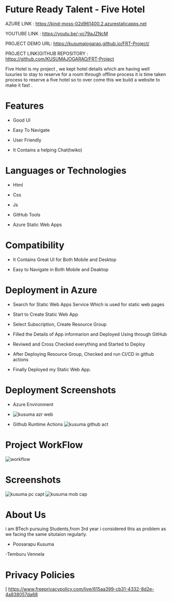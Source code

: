 # Future Ready Talent - Five Hotel



AZURE LINK : https://kind-moss-02d961400.2.azurestaticapps.net

YOUTUBE LINK : https://youtu.be/-vc79aJZNcM

PROJECT DEMO URL:  https://kusumajogarao.github.io/FRT-Project/


PROJECT LINK(GITHUB REPOSITORY : https://github.com/KUSUMAJOGARAO/FRT-Project





Five Hotel is my project , we kept hotel details which are having well luxuries to stay to reserve for a room 
through offline process it is time taken process to reserve a five hotel so to over come this we build a website to make it fast .

# Features
-  Good UI

-  Easy To Navigate

-  User Friendly

-  It Contains a helping Chat(twiko)



# Languages or Technologies

-  Html

-  Css

-  Js

-  GitHub Tools

-  Azure Static Web Apps

# Compatibility
 -  It Contains Great UI for Both Mobile and Desktop
 
 -  Easy to Navigate in Both Mobile and Deaktop

# Deployment in Azure

-  Search for Static Web Apps Service Which is used for static web pages

-  Start to Create Static Web App

-  Select Subscription, Create Resource Group 

-  Filled the Details of App informarion and Deployed Using through GitHub

-  Reviwed and Cross Checked everything and Started to Deploy 

-  After Deploying Resource Group, Checked and run CI/CD in github actions 

-  Finally Deployed my Static Web App.

# Deployment  Screenshots

- Azure Environment
- ![kusuma azr web](https://user-images.githubusercontent.com/113019889/198711168-cba7aa35-ba81-4297-b77f-63807aad5222.jpg)

- Github Runtime Actions
![kusuma github act](https://user-images.githubusercontent.com/113019889/198711299-f2e6fadb-e247-4784-9953-f411c9dc5f0c.jpg)


# Project WorkFlow

![workflow](https://user-images.githubusercontent.com/85716910/198467281-4b2e349b-3426-4c79-966a-05557f91100a.PNG)

 
# Screenshots
![kusuma pc capt](https://user-images.githubusercontent.com/113019889/198709732-37f2b94f-a3ce-4076-88df-0288369b5661.jpg)
![kusuma mob cap](https://user-images.githubusercontent.com/113019889/198710286-07d45742-4ab9-4962-b8ec-119394d4c934.jpg)



# About Us
i am BTech pursuing Students,from 3rd year i considered this as problem as we facing the same situtaion regularly.

-  Poosarapu Kusuma

-Temburu Vennela


# Privacy Policies 
[
https://www.freeprivacypolicy.com/live/615aa399-cb31-4332-8d2e-4a838057da68

